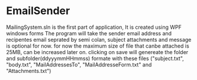 # EmailSender
MailingSystem.sln is the first part of application, It is created using WPF windows forms
The program will take the sender email address and recipentes email seprated by semi colan, subject attachments and message is optional for now. 
for now the maximum size of file that canbe attached is 25MB, can be increased later on. 
clicking on save will genereate the folder and subfolder(ddyyymmHHmmss) formate with these files ("subject.txt", "body.txt", "MailAddressesTo", "MailAddresseForm.txt" and "Attachments.txt")
